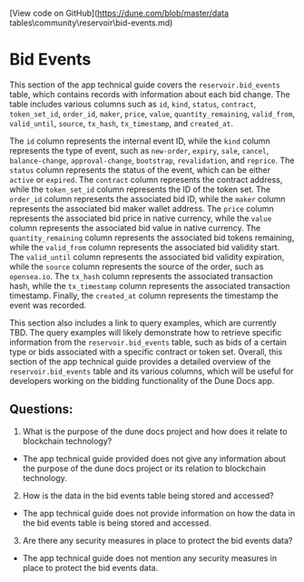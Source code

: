 [View code on GitHub](https://dune.com/blob/master/data tables\community\reservoir\bid-events.md)

# Bid Events

This section of the app technical guide covers the `reservoir.bid_events` table, which contains records with information about each bid change. The table includes various columns such as `id`, `kind`, `status`, `contract`, `token_set_id`, `order_id`, `maker`, `price`, `value`, `quantity_remaining`, `valid_from`, `valid_until`, `source`, `tx_hash`, `tx_timestamp`, and `created_at`. 

The `id` column represents the internal event ID, while the `kind` column represents the type of event, such as `new-order`, `expiry`, `sale`, `cancel`, `balance-change`, `approval-change`, `bootstrap`, `revalidation`, and `reprice`. The `status` column represents the status of the event, which can be either `active` or `expired`. The `contract` column represents the contract address, while the `token_set_id` column represents the ID of the token set. The `order_id` column represents the associated bid ID, while the `maker` column represents the associated bid maker wallet address. The `price` column represents the associated bid price in native currency, while the `value` column represents the associated bid value in native currency. The `quantity_remaining` column represents the associated bid tokens remaining, while the `valid_from` column represents the associated bid validity start. The `valid_until` column represents the associated bid validity expiration, while the `source` column represents the source of the order, such as `opensea.io`. The `tx_hash` column represents the associated transaction hash, while the `tx_timestamp` column represents the associated transaction timestamp. Finally, the `created_at` column represents the timestamp the event was recorded.

This section also includes a link to query examples, which are currently TBD. The query examples will likely demonstrate how to retrieve specific information from the `reservoir.bid_events` table, such as bids of a certain type or bids associated with a specific contract or token set. Overall, this section of the app technical guide provides a detailed overview of the `reservoir.bid_events` table and its various columns, which will be useful for developers working on the bidding functionality of the Dune Docs app.
## Questions: 
 1. What is the purpose of the dune docs project and how does it relate to blockchain technology?
- The app technical guide provided does not give any information about the purpose of the dune docs project or its relation to blockchain technology.

2. How is the data in the bid events table being stored and accessed?
- The app technical guide does not provide information on how the data in the bid events table is being stored and accessed.

3. Are there any security measures in place to protect the bid events data?
- The app technical guide does not mention any security measures in place to protect the bid events data.